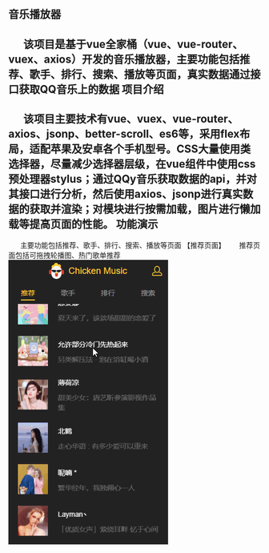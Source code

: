 音乐播放器
---
&nbsp;&nbsp;&nbsp;&nbsp;&nbsp;&nbsp;该项目是基于vue全家桶（vue、vue-router、vuex、axios）开发的音乐播放器，主要功能包括推荐、歌手、排行、搜索、播放等页面，真实数据通过接口获取QQ音乐上的数据
项目介绍
---
&nbsp;&nbsp;&nbsp;&nbsp;&nbsp;&nbsp;该项目主要技术有vue、vuex、vue-router、axios、jsonp、better-scroll、es6等，采用flex布局，适配苹果及安卓各个手机型号。CSS大量使用类选择器，尽量减少选择器层级，在vue组件中使用css预处理器stylus；通过QQy音乐获取数据的api，并对其接口进行分析，然后使用axios、jsonp进行真实数据的获取并渲染；对模块进行按需加载，图片进行懒加载等提高页面的性能。
功能演示
---
&nbsp;&nbsp;&nbsp;&nbsp;&nbsp;&nbsp;主要功能包括推荐、歌手、排行、搜索、播放等页面
【推荐页面】
&nbsp;&nbsp;&nbsp;&nbsp;&nbsp;&nbsp;推荐页面包括可拖拽轮播图、热门歌单推荐
![image](https://github.com/guojianbiao/sss/blob/master/gif/recommend.gif)
  
